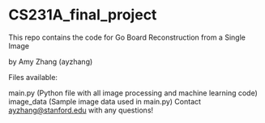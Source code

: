 # CS231A_final_project

This repo contains the code for Go Board Reconstruction from a Single Image

by Amy Zhang (ayzhang)

Files available:

main.py (Python file with all image processing and machine learning code)
image_data (Sample image data used in main.py)
Contact ayzhang@stanford.edu with any questions!
